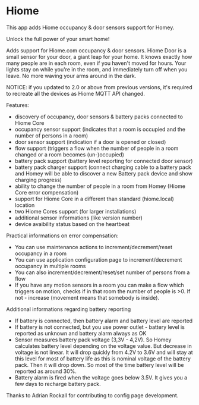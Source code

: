 # Hiome

This app adds Hiome occupancy & door sensors support for Homey.

Unlock the full power of your smart home!

Adds support for Hiome.com occupancy & door sensors.
Hiome Door is a small sensor for your door, a giant leap for your home. 
It knows exactly how many people are in each room, even if you haven't moved for hours. 
Your lights stay on while you're in the room, and immediately turn off when you leave. 
No more waving your arms around in the dark.

NOTICE: if you updated to 2.0 or above from previous versions, it's required to recreate all the devices as Hiome MQTT API changed.

Features:
- discovery of occupancy, door sensors & battery packs connected to Hiome Core
- occupancy sensor support (indicates that a room is occupied and the number of persons in a room)
- door sensor support (indication if a door is opened or closed)
- flow support (triggers a flow when the number of people in a room changed or a room becomes (un-)occupied)
- battery pack support (battery level reporting for connected door sensor)
- battery pack charger support (connect charging cable to a battery pack and Homey will be able to discover a new Battery pack device and show charging progress)
- ability to change the number of people in a room from Homey (Hiome Core error compensation)
- support for Hiome Core in a different than standard (hiome.local) location
- two Hiome Cores support (for larger installations)
- additional sensor informations (like version number)
- device avaibility status based on the heartbeat

Practical informations on error compensation:
- You can use maintenance actions to increment/decrement/reset occupancy in a room
- You can use application configuration page to increment/decrement occupancy in multiple rooms
- You can also increment/decrement/reset/set number of persons from a flow
- If you have any motion sensors in a room you can make a flow which triggers on motion, checks if in that room the number of people is >0. If not - increase (movement means that somebody is inside).

Additional informations regarding battery reporting
- If battery is connected, then battery alarm and battery level are reported
- If battery is not connected, but you use power outlet - battery level is reported as unknown and battery alarm always as OK
- Sensor measures battery pack voltage (3,3V - 4,2V). So Homey calculates battery level depending on the voltage value. But decrease in voltage is not linear. It will drop quickly from 4.2V to 3.6V and will stay at this level for most of battery life as this is nominal voltage of the battery pack. Then it will drop down. So most of the time battery level will be reported as around 30%. 
- Battery alarm is fired when the voltage goes below 3.5V. It gives you a few days to recharge battery pack. 

Thanks to Adrian Rockall for contributing to config page development.
